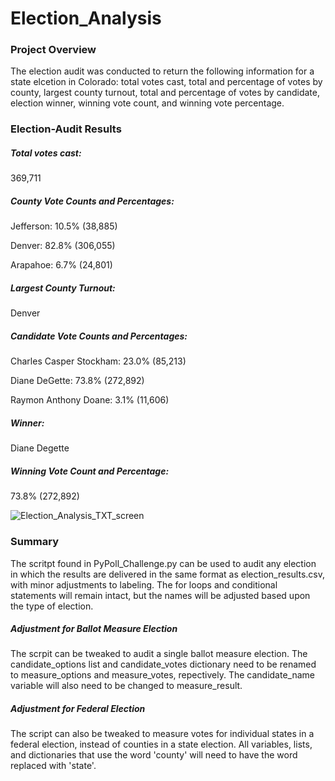 # Election_Analysis

### Project Overview
The election audit was conducted to return the following information for a state elcetion in Colorado: total votes cast, total and percentage of votes by county, largest county turnout, total and percentage of votes by candidate, election winner, winning vote count, and winning vote percentage.  

### Election-Audit Results

##### Total votes cast: 
369,711

##### County Vote Counts and Percentages:
Jefferson: 10.5% (38,885)

Denver: 82.8% (306,055)

Arapahoe: 6.7% (24,801)

##### Largest County Turnout:
Denver

##### Candidate Vote Counts and Percentages:
Charles Casper Stockham: 23.0% (85,213)

Diane DeGette: 73.8% (272,892)

Raymon Anthony Doane: 3.1% (11,606)

##### Winner:
Diane Degette

##### Winning Vote Count and Percentage:
73.8% (272,892)

![Election_Analysis_TXT_screen](https://user-images.githubusercontent.com/86164867/126208949-9d171e94-c3ea-4e5e-9346-790260bca5c9.PNG)

### Summary
The scritpt found in PyPoll_Challenge.py can be used to audit any election in which the results are delivered in the same format as election_results.csv, with minor adjustments to labeling.  The for loops and conditional statements will remain intact, but the names will be adjusted based upon the type of election.

##### Adjustment for Ballot Measure Election
The scrpit can be tweaked to audit a single ballot measure election. The candidate_options list and candidate_votes dictionary need to be renamed to measure_options and measure_votes, repectively.  The candidate_name variable will also need to be changed to measure_result.

##### Adjustment for Federal Election
The script can also be tweaked to measure votes for individual states in a federal election, instead of counties in a state election.  All variables, lists, and dictionaries that use the word 'county' will need to have the word replaced with 'state'.  

